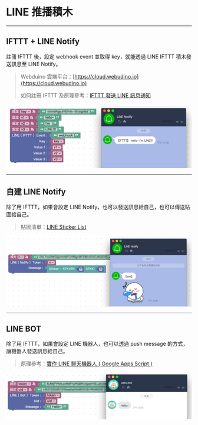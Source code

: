 # LINE 推播積木

-----

## IFTTT + LINE Notify

註冊 IFTTT 後，設定 webhook event 並取得 key，就能透過 LINE IFTTT 積木發送訊息至 LINE Notify。

> Webduino 雲端平台：[https://cloud.webudino.io](https://cloud.webudino.io)
>
> 如何註冊 IFTTT 及原理參考：[IFTTT 發送 LINE 訊息通知](http://www.oxxostudio.tw/articles/201803/ifttt-line.html)

![](media/line_notify_ifttt.jpg)

-----

## 自建 LINE Notify

除了用 IFTTT，如果會設定 LINE Notify，也可以發送訊息給自己，也可以傳送貼圖給自己。

> 貼圖清單：[LINE Sticker List](https://devdocs.line.me/files/sticker_list.pdf)

![](media/line_notify.jpg)

-----

## LINE BOT

除了用 IFTTT，如果會設定 LINE 機器人，也可以透過 push message 的方式，讓機器人發送訊息給自己。

> 原理參考：[實作 LINE 聊天機器人 ( Google Apps Script )](http://www.oxxostudio.tw/articles/201804/line-bot-apps-script.html)

![](media/line_bot.jpg)




